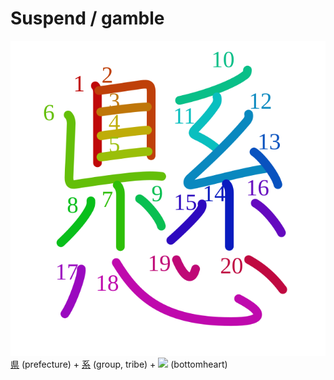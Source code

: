 # Suspend / gamble
![懸](../kanji-colorize/61f8.svg)
[県](県.md) (prefecture)  + [系](系.md) (group, tribe) + ![](http://www.kanjidamage.com/assets/radsmall/heartbottom-9e56e0a0233a18e46572cd863b74559bcd8b77d7b5b1bbbed4af2b91f061d5ba.jpg) (bottomheart) 